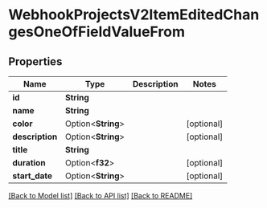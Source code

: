 # WebhookProjectsV2ItemEditedChangesOneOfFieldValueFrom

## Properties

Name | Type | Description | Notes
------------ | ------------- | ------------- | -------------
**id** | **String** |  | 
**name** | **String** |  | 
**color** | Option<**String**> |  | [optional]
**description** | Option<**String**> |  | [optional]
**title** | **String** |  | 
**duration** | Option<**f32**> |  | [optional]
**start_date** | Option<**String**> |  | [optional]

[[Back to Model list]](../README.md#documentation-for-models) [[Back to API list]](../README.md#documentation-for-api-endpoints) [[Back to README]](../README.md)



